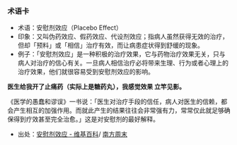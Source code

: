 ### 术语卡
 - 术语：安慰剂效应（Placebo Effect）
 - 印象：又叫伪药效应、假药效应、代设剂效应；指病人虽然获得无效的治疗，但却「预料」或「相信」治疗有效，而让病患症状得到舒缓的现象。
 - 例子：「安慰剂效应」是一种积极的治疗效果，它与药物治疗效果无关，只与病人对治疗的信心有关。一旦病人相信治疗必将带来生理、行为或者心理上的治疗效果，他们就很容易受到安慰剂效应的影响。
  
 **医生给我开了止痛药（实际上是糖药丸），我感觉效果
立竿见影。**
  
 《医学的愚蠢和谬误》一书说：「医生对治疗手段的信任，病人对医生的信赖，都会产生相互的加强作用。而就此产生的结果往往会非常强有力，常常仅此就足够确保得到疗效甚至完全治愈。」这是对安慰剂的最好解释。

 - 出处：[安慰剂效应 - 维基百科][1]/ [南方周末][2]
  



  [1]: https://zh.wikipedia.org/wiki/%E5%AE%89%E6%85%B0%E5%8A%91%E6%95%88%E6%87%89
  [2]: http://www.infzm.com/content/97889
